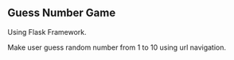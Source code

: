 ## Guess Number Game

Using Flask Framework.

Make user guess random number from 1 to 10 using url navigation.